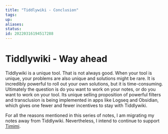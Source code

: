 ```yaml
---
title: "Tiddlywiki - Conclusion"
tags:
up:
aliases:
status:
id: 20220316194517288
---
```


# Tiddlywiki - Way ahead

Tiddlywiki is a unique tool. That is not always good. When your tool is unique, your problems are also unique and solutions might be rare. It is incredibly powerful to roll out your own solutions, but it is time-consuming. Ultimately the question is do you want to work on your notes, or do you want to work on your tool. Its unique selling proposition of powerful filters and transclusion is being implemented in apps like Logseq and Obsidian, which gives one fewer and fewer incentives to stay with Tiddlywiki.

For all the reasons mentioned in this series of notes, I am migrating my notes away from Tiddlywiki. Nevertheless, I intend to continue to support [Timimi].  

[Timimi]: https://github.com/ibnishak/Timimi